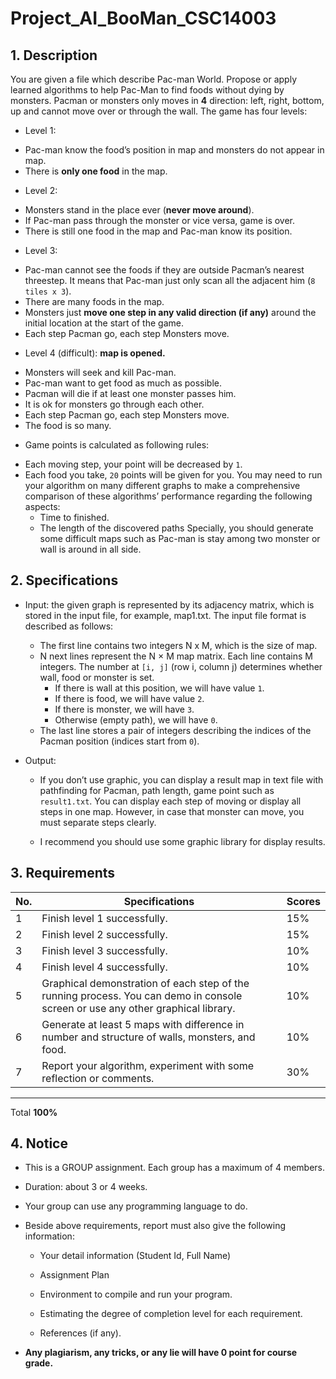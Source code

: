 # Project_AI_BooMan_CSC14003
## 1. Description

You are given a file which describe Pac-man World. Propose or apply learned algorithms to help Pac-Man to find foods without dying by monsters. Pacman or monsters only moves in **4** direction: left, right, bottom, up and cannot move over or through the wall. The game has four levels: 
- Level 1: 
 + Pac-man know the food’s position in map and monsters do not appear in map. 
 + There is **only one food** in the map. 
- Level 2: 
 + Monsters stand in the place ever (**never move around**). 
 + If Pac-man pass through the monster or vice versa, game is over. 
 + There is still one food in the map and Pac-man know its position. 
- Level 3: 
 + Pac-man cannot see the foods if they are outside Pacman’s nearest threestep. It means that Pac-man just only scan all the adjacent him (`8 tiles x 3`). 
 + There are many foods in the map. 
 + Monsters just **move one step in any valid direction (if any)** around the initial location at the start of the game. 
 + Each step Pacman go, each step Monsters move. 
- Level 4 (difficult): **map is opened.**
 + Monsters will seek and kill Pac-man. 
 + Pac-man want to get food as much as possible. 
 + Pacman will die if at least one monster passes him. 
 + It is ok for monsters go through each other. 
 + Each step Pacman go, each step Monsters move. 
 + The food is so many.
- Game points is calculated as following rules: 
 + Each moving step, your point will be decreased by `1`. 
 + Each food you take, `20` points will be given for you. You may need to run your algorithm on many different graphs to make a comprehensive comparison of these algorithms’ performance regarding the following aspects: 
    - Time to finished.
    - The length of the discovered paths Specially, you should generate some difficult maps such as Pac-man is stay among two monster or wall is around in all side. 
## 2. Specifications 
- Input: the given graph is represented by its adjacency matrix, which is stored in the input file, for example, map1.txt. The input file format is described as follows: 
  + The first line contains two integers N x M, which is the size of map. 
  + N next lines represent the N × M map matrix. Each line contains M integers. The number at `[i, j]` (row i, column j) determines whether wall, food or monster is set.
    - If there is wall at this position, we will have value `1`. 
    - If there is food, we will have value `2`. 
    - If there is monster, we will have `3`. 
    - Otherwise (empty path), we will have `0`. 
  + The last line stores a pair of integers describing the indices of the Pacman position (indices start from `0`). 
- Output: 
  
  + If you don’t use graphic, you can display a result map in text file with pathfinding for Pacman, path length, game point such as `result1.txt`. You can display each step of moving or display all steps in one map. However, in case that monster can move, you must separate steps clearly. 
  
  + I recommend you should use some graphic library for display results. 
## 3. Requirements 
| No.| Specifications | Scores                                                                                                             |
|----|----------------|--------------------------------------------------------------------------------------------------------------------|
| 1 | Finish level 1 successfully. |15%                                                                                                    |   
| 2 | Finish level 2 successfully. |15%                                                                                                    |   
| 3 | Finish level 3 successfully. |10%                                                                                                    |   
| 4 | Finish level 4 successfully. |10%                                                                                                    |   
| 5 | Graphical demonstration of each step of the running process. You can demo in console screen or use any other graphical library. |10% |   
| 6 | Generate at least 5 maps with difference in number and structure of walls, monsters, and food. |10%                                  |   
| 7 | Report your algorithm, experiment with some reflection or comments. |30%                                                             |   
___________________________________
Total **100%**

## 4. Notice 

- This is a GROUP assignment. Each group has a maximum of 4 members. 
- Duration: about 3 or 4 weeks. 
- Your group can use any programming language to do. 
- Beside above requirements, report must also give the following information: 
 
  + Your detail information (Student Id, Full Name) 
  
  + Assignment Plan 
  
  + Environment to compile and run your program. 
  
  + Estimating the degree of completion level for each requirement. 

  + References (if any).
- **Any plagiarism, any tricks, or any lie will have 0 point for course grade.**
